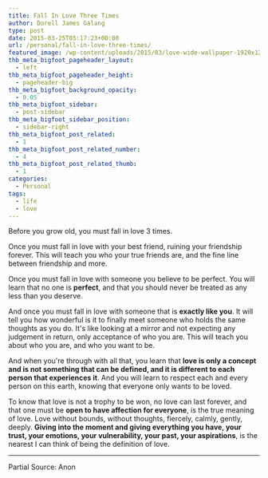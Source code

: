 ```yaml
---
title: Fall In Love Three Times
author: Dorell James Galang
type: post
date: 2015-03-25T05:17:23+00:00
url: /personal/fall-in-love-three-times/
featured_image: /wp-content/uploads/2015/03/love-wide-wallpaper-1920x1200-008.jpg
thb_meta_bigfoot_pageheader_layout:
  - left
thb_meta_bigfoot_pageheader_height:
  - pageheader-big
thb_meta_bigfoot_background_opacity:
  - 0.05
thb_meta_bigfoot_sidebar:
  - post-sidebar
thb_meta_bigfoot_sidebar_position:
  - sidebar-right
thb_meta_bigfoot_post_related:
  - 1
thb_meta_bigfoot_post_related_number:
  - 4
thb_meta_bigfoot_post_related_thumb:
  - 1
categories:
  - Personal
tags:
  - life
  - love
---
```


Before you grow old, you must fall in love 3 times.

Once you must fall in love with your best friend, ruining your friendship forever. This will teach you who your true friends are, and the fine line between friendship and more.

Once you must fall in love with someone you believe to be perfect. You will learn that no one is **perfect**, and that you should never be treated as any less than you deserve.

And once you must fall in love with someone that is **exactly like you**. It will tell you how wonderful is it to finally meet someone who holds the same thoughts as you do. It's like looking at a mirror and not expecting any judgement in return, only acceptance of who you are. This will teach you about who you are, and who you want to be.

And when you're through with all that, you learn that **love is only a concept and is not something that can be defined, and it is different to each person that experiences it**. And you will learn to respect each and every person on this earth, knowing that everyone only wants to be loved.

To know that love is not a trophy to be won, no love can last forever, and that one must be **open to have affection for everyone**, is the true meaning of love. Love without bounds, without thoughts, fiercely, calmly, gently, deeply. **Giving into the moment and giving everything you have, your trust, your emotions, your vulnerability, your past, your aspirations**, is the nearest I can think of being the definition of love.

---

Partial Source: Anon
